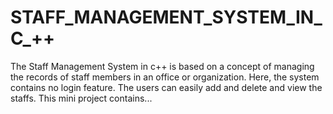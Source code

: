 # STAFF_MANAGEMENT_SYSTEM_IN_C_++

The Staff Management System in c++ is based on a concept of managing the records of staff members in an office or organization. Here, the system contains no login feature. The users can easily add and delete and view the staffs. This mini project contains... 
